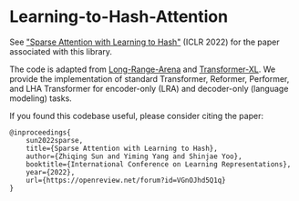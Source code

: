 # Learning-to-Hash-Attention

See ["Sparse Attention with Learning to Hash"](https://openreview.net/forum?id=VGnOJhd5Q1q) (ICLR 2022) for the paper associated with this library.

The code is adapted from [Long-Range-Arena](https://github.com/google-research/long-range-arena) and [Transformer-XL](https://github.com/kimiyoung/transformer-xl). We provide the implementation of standard Transformer, Reformer, Performer, and LHA Transformer for encoder-only (LRA) and decoder-only (language modeling) tasks.

If you found this codebase useful, please consider citing the paper:

```
@inproceedings{
    sun2022sparse,
    title={Sparse Attention with Learning to Hash},
    author={Zhiqing Sun and Yiming Yang and Shinjae Yoo},
    booktitle={International Conference on Learning Representations},
    year={2022},
    url={https://openreview.net/forum?id=VGnOJhd5Q1q}
}
```
